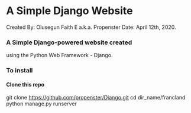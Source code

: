 # A Simple Django Website
Created By: Olusegun Faith E a.k.a. Propenster 
Date: April 12th, 2020.
 
### A Simple Django-powered website created
using the Python Web Framework - Django.

### To install
#### Clone this repo 
git clone https://github.com/propenster/Django.git
cd dir_name/francland
python manage.py runserver



